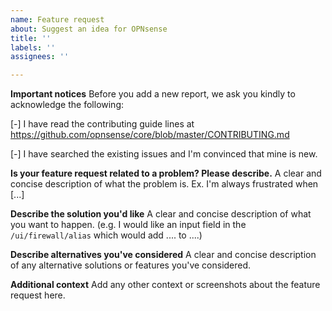 ```yaml
---
name: Feature request
about: Suggest an idea for OPNsense
title: ''
labels: ''
assignees: ''

---
```


**Important notices**
Before you add a new report, we ask you kindly to acknowledge the following:

[-] I have read the contributing guide lines at https://github.com/opnsense/core/blob/master/CONTRIBUTING.md

[-] I have searched the existing issues and I'm convinced that mine is new.

**Is your feature request related to a problem? Please describe.**
A clear and concise description of what the problem is. Ex. I'm always frustrated when [...]

**Describe the solution you'd like**
A clear and concise description of what you want to happen. 
(e.g. I would like an input field in the `/ui/firewall/alias` which would add .... to ....)

**Describe alternatives you've considered**
A clear and concise description of any alternative solutions or features you've considered.


**Additional context**
Add any other context or screenshots about the feature request here.
